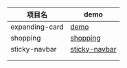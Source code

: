 | 项目名    | demo                                                         |
| --------- | ------------------------------------------------------------ |
| expanding-card | [demo](https://jessiceee.github.io/font-end/HTML+CSS+JavaScript/JavaScript/expanding-card/index.html) |
| shopping | [shopping](https://jessiceee.github.io/font-end/HTML+CSS+JavaScript/JavaScript/shopping/index.html) |
| sticky-navbar | [sticky-navbar](https://jessiceee.github.io/font-end/HTML+CSS+JavaScript/JavaScript/sticky-navbar/index.html) |
|||
|||

